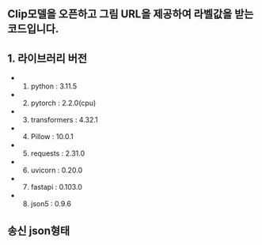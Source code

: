 ## Clip모델을 오픈하고 그림 URL을 제공하여 라벨값을 받는 코드입니다.

## 1. 라이브러리 버전
- 1. python : 3.11.5
- 2. pytorch : 2.2.0(cpu)
- 3. transformers : 4.32.1
- 4. Pillow : 10.0.1
- 5. requests : 2.31.0
- 6. uvicorn : 0.20.0
- 7. fastapi : 0.103.0
- 8. json5 : 0.9.6
 
## 송신 json형태

